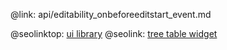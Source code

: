 @link: api/editability_onbeforeeditstart_event.md

@seolinktop: [ui library](https://webix.com)
@seolink: [tree table widget](https://webix.com/widget/treetable/)